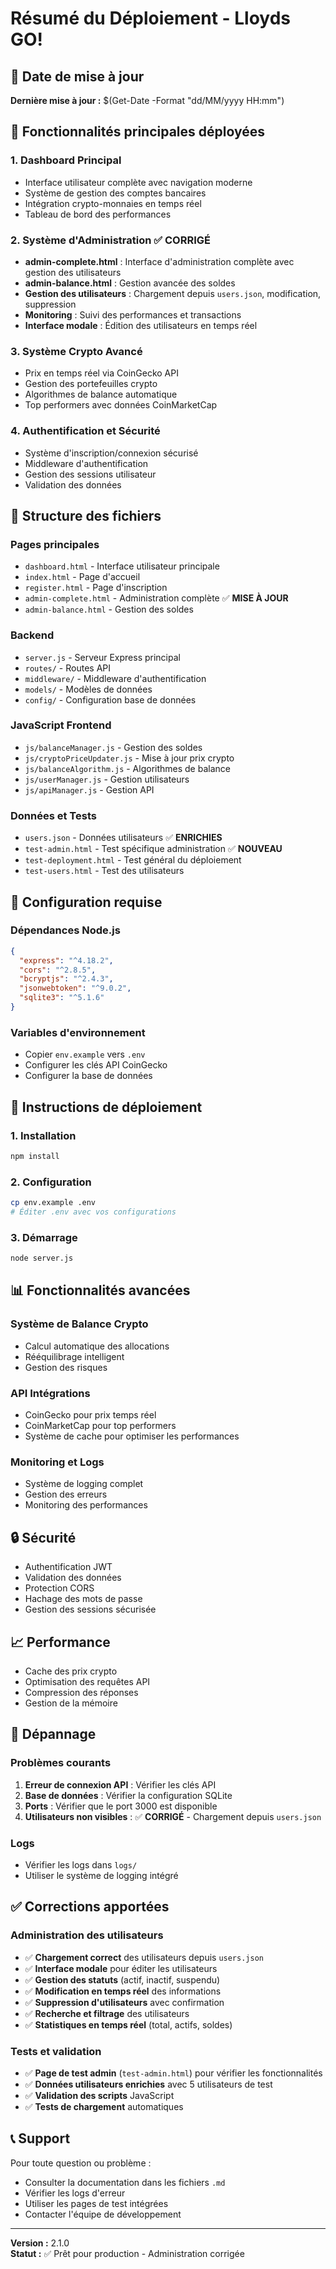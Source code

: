 # Résumé du Déploiement - Lloyds GO!

## 📅 Date de mise à jour
**Dernière mise à jour :** $(Get-Date -Format "dd/MM/yyyy HH:mm")

## 🚀 Fonctionnalités principales déployées

### 1. **Dashboard Principal**
- Interface utilisateur complète avec navigation moderne
- Système de gestion des comptes bancaires
- Intégration crypto-monnaies en temps réel
- Tableau de bord des performances

### 2. **Système d'Administration** ✅ **CORRIGÉ**
- **admin-complete.html** : Interface d'administration complète avec gestion des utilisateurs
- **admin-balance.html** : Gestion avancée des soldes
- **Gestion des utilisateurs** : Chargement depuis `users.json`, modification, suppression
- **Monitoring** : Suivi des performances et transactions
- **Interface modale** : Édition des utilisateurs en temps réel

### 3. **Système Crypto Avancé**
- Prix en temps réel via CoinGecko API
- Gestion des portefeuilles crypto
- Algorithmes de balance automatique
- Top performers avec données CoinMarketCap

### 4. **Authentification et Sécurité**
- Système d'inscription/connexion sécurisé
- Middleware d'authentification
- Gestion des sessions utilisateur
- Validation des données

## 📁 Structure des fichiers

### Pages principales
- `dashboard.html` - Interface utilisateur principale
- `index.html` - Page d'accueil
- `register.html` - Page d'inscription
- `admin-complete.html` - Administration complète ✅ **MISE À JOUR**
- `admin-balance.html` - Gestion des soldes

### Backend
- `server.js` - Serveur Express principal
- `routes/` - Routes API
- `middleware/` - Middleware d'authentification
- `models/` - Modèles de données
- `config/` - Configuration base de données

### JavaScript Frontend
- `js/balanceManager.js` - Gestion des soldes
- `js/cryptoPriceUpdater.js` - Mise à jour prix crypto
- `js/balanceAlgorithm.js` - Algorithmes de balance
- `js/userManager.js` - Gestion utilisateurs
- `js/apiManager.js` - Gestion API

### Données et Tests
- `users.json` - Données utilisateurs ✅ **ENRICHIES**
- `test-admin.html` - Test spécifique administration ✅ **NOUVEAU**
- `test-deployment.html` - Test général du déploiement
- `test-users.html` - Test des utilisateurs

## 🔧 Configuration requise

### Dépendances Node.js
```json
{
  "express": "^4.18.2",
  "cors": "^2.8.5",
  "bcryptjs": "^2.4.3",
  "jsonwebtoken": "^9.0.2",
  "sqlite3": "^5.1.6"
}
```

### Variables d'environnement
- Copier `env.example` vers `.env`
- Configurer les clés API CoinGecko
- Configurer la base de données

## 🚀 Instructions de déploiement

### 1. Installation
```bash
npm install
```

### 2. Configuration
```bash
cp env.example .env
# Éditer .env avec vos configurations
```

### 3. Démarrage
```bash
node server.js
```

## 📊 Fonctionnalités avancées

### Système de Balance Crypto
- Calcul automatique des allocations
- Rééquilibrage intelligent
- Gestion des risques

### API Intégrations
- CoinGecko pour prix temps réel
- CoinMarketCap pour top performers
- Système de cache pour optimiser les performances

### Monitoring et Logs
- Système de logging complet
- Gestion des erreurs
- Monitoring des performances

## 🔒 Sécurité

- Authentification JWT
- Validation des données
- Protection CORS
- Hachage des mots de passe
- Gestion des sessions sécurisée

## 📈 Performance

- Cache des prix crypto
- Optimisation des requêtes API
- Compression des réponses
- Gestion de la mémoire

## 🐛 Dépannage

### Problèmes courants
1. **Erreur de connexion API** : Vérifier les clés API
2. **Base de données** : Vérifier la configuration SQLite
3. **Ports** : Vérifier que le port 3000 est disponible
4. **Utilisateurs non visibles** : ✅ **CORRIGÉ** - Chargement depuis `users.json`

### Logs
- Vérifier les logs dans `logs/`
- Utiliser le système de logging intégré

## ✅ Corrections apportées

### Administration des utilisateurs
- ✅ **Chargement correct** des utilisateurs depuis `users.json`
- ✅ **Interface modale** pour éditer les utilisateurs
- ✅ **Gestion des statuts** (actif, inactif, suspendu)
- ✅ **Modification en temps réel** des informations
- ✅ **Suppression d'utilisateurs** avec confirmation
- ✅ **Recherche et filtrage** des utilisateurs
- ✅ **Statistiques en temps réel** (total, actifs, soldes)

### Tests et validation
- ✅ **Page de test admin** (`test-admin.html`) pour vérifier les fonctionnalités
- ✅ **Données utilisateurs enrichies** avec 5 utilisateurs de test
- ✅ **Validation des scripts** JavaScript
- ✅ **Tests de chargement** automatiques

## 📞 Support

Pour toute question ou problème :
- Consulter la documentation dans les fichiers `.md`
- Vérifier les logs d'erreur
- Utiliser les pages de test intégrées
- Contacter l'équipe de développement

---

**Version :** 2.1.0  
**Statut :** ✅ Prêt pour production - Administration corrigée
